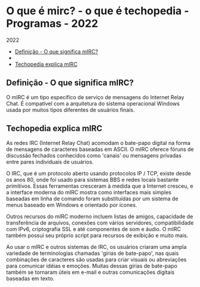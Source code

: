 # O que é mirc? - o que é techopedia - Programas - 2022

2022



- [Definição - O que significa mIRC?](https://pt.theastrologypage.com/mirc#menu-1)
- 
- [Techopedia explica mIRC](https://pt.theastrologypage.com/mirc#menu-3)



## Definição - O que significa mIRC?

O mIRC é um tipo específico de serviço de mensagens do Internet Relay Chat. É compatível com a arquitetura do sistema operacional Windows usada por muitos tipos diferentes de usuários finais.



## 



## Techopedia explica mIRC

As redes IRC (Internet Relay Chat) acomodam o bate-papo digital na forma de mensagens de caracteres baseadas em ASCII. O mIRC oferece fóruns de discussão fechados conhecidos como 'canais' ou mensagens privadas entre pares individuais de usuários.

O IRC, que é um protocolo aberto usando protocolos IP / TCP, existe desde os anos 80, onde foi usado para sistemas BBS e redes locais bastante primitivos. Essas ferramentas cresceram à medida que a Internet cresceu, e a interface moderna do mIRC mostra como interfaces mais simples baseadas em linha de comando foram substituídas por um sistema de menus baseado em Windows e orientado por ícones.

Outros recursos do mIRC moderno incluem listas de amigos, capacidade de transferência de arquivos, conexões com vários servidores, compatibilidade com IPv6, criptografia SSL e até componentes de som e áudio. O mIRC também possui seu próprio script para recursos de exibição e muito mais.

Ao usar o mIRC e outros sistemas de IRC, os usuários criaram uma ampla variedade de terminologias chamadas 'gírias de bate-papo', nas quais combinações de caracteres são usadas para criar visuais ou abreviações para comunicar idéias e emoções. Muitas dessas gírias de bate-papo também se tornaram úteis em e-mail e outras comunicações digitais baseadas em texto.